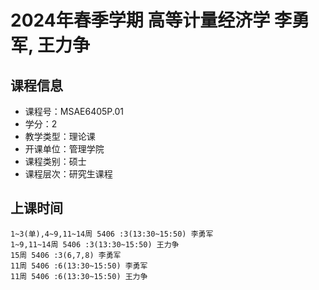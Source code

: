 # 2024年春季学期 高等计量经济学 李勇军, 王力争






## 课程信息

- 课程号：MSAE6405P.01
- 学分：2
- 教学类型：理论课
- 开课单位：管理学院
- 课程类别：硕士
- 课程层次：研究生课程

## 上课时间

```
1~3(单),4~9,11~14周 5406 :3(13:30~15:50) 李勇军
1~9,11~14周 5406 :3(13:30~15:50) 王力争
15周 5406 :3(6,7,8) 李勇军
11周 5406 :6(13:30~15:50) 李勇军
11周 5406 :6(13:30~15:50) 王力争
```

